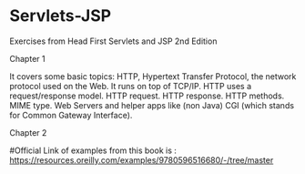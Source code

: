 # Servlets-JSP
Exercises from Head First Servlets and JSP 2nd Edition

Chapter 1

It covers some basic topics: 
HTTP, Hypertext Transfer Protocol, the network protocol used on the Web. It runs on top of TCP/IP.
HTTP uses a request/response model.
HTTP request.
HTTP response.
HTTP methods.
MIME type.
Web Servers and helper apps like (non Java) CGI (which stands for Common Gateway Interface).


Chapter 2

#Official Link of examples from this book is : 
https://resources.oreilly.com/examples/9780596516680/-/tree/master
